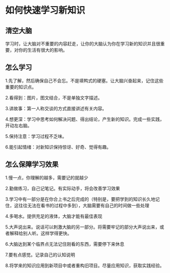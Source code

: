# 如何快速学习新知识
## 清空大脑

学习时，让大脑对不重要的内容赶走，让你的大脑认为你在学习新的知识并且很重要，对你的生活有很大的影响。

## 怎么学习

1.先了解，然后确保自己不会忘。不是填鸭式的硬塞。让大脑兴奋起来，记住这些重要的知识点。

2.看得到：图片，图文结合，不是单独文字描述。

3.讲故事：第一人称交谈的方式直接讲述有关内容。

4.想更深：学习中思考如何解决问题、得出结论，产生新的知识。完成一些实践，开动左右脑。

5.保持注意：学习过程不乏味。

6.能引起情绪：对新知识保持惊讶、好奇、觉得有趣。

## 怎么保障学习效果

1.慢一点，你理解的越多，需要记的就越少

2.勤做练习，自己记笔记。有实际动手，将会改善学习效果

3.学习中有一部分是在你合上书之后完成的（特别是，要把学到的知识长久地记住，这往往无法在看书的过程中多到），大脑需要有自己的时间做一些处理

4.多喝水。提供充足的液体，大脑才能有最佳表现

5.大声说出来。说话可以刺激大脑的另一部分。将需要牢记的部分大声说出来，或者解释给别人听。这样学得更快。

6.大脑达到某个临界点无法记住刚看的东西，需要停下来休息

7.要有点感觉。记录自己的认知说明

8.将学来的知识应用到新项目中或者重构旧项目。尽量应用知识，获取实践经验。